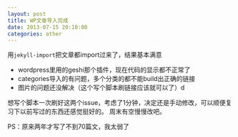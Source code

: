 ```yaml
---
layout: post
title: WP文章导入完成
date: 2013-07-15 20:10:00
categories: other
---
```


用`jekyll-import`把文章都import过来了，结果基本满意

+ wordpress里用的geshi那个插件，现在代码的显示都不正常了
+ categories导入的有问题，多个分类的都不能build出正确的链接
+ 图片的问题还没解决（这个写个脚本刷链接应该就可以了）d

想写个脚本一次刷好这两个issue，考虑了1分钟，决定还是手动修改，可以顺便复习下以前写过的东西还感觉挺好的。
周末有空慢慢改吧。

PS：原来两年才写了不到70篇文，我太弱了